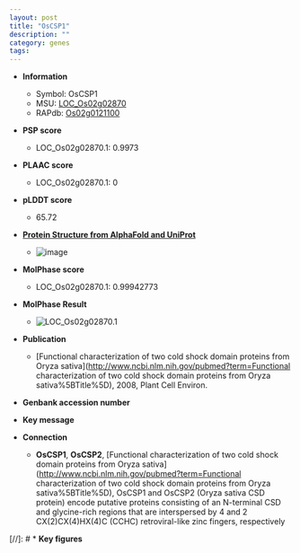 ```yaml
---
layout: post
title: "OsCSP1"
description: ""
category: genes
tags: 
---
```


* **Information**  
    + Symbol: OsCSP1  
    + MSU: [LOC_Os02g02870](http://rice.plantbiology.msu.edu/cgi-bin/ORF_infopage.cgi?orf=LOC_Os02g02870)  
    + RAPdb: [Os02g0121100](http://rapdb.dna.affrc.go.jp/viewer/gbrowse_details/irgsp1?name=Os02g0121100)  

* **PSP score**  
    + LOC_Os02g02870.1: 0.9973 

* **PLAAC score**  
    + LOC_Os02g02870.1: 0 

* **pLDDT score**
    + 65.72

* **[Protein Structure from AlphaFold and UniProt](https://www.uniprot.org/uniprotkb/Q6YUR8/entry#structure)**
    + ![image](https://ricepsp.github.io/images/Q6/AF-Q6YUR8-F1.png)

* **MolPhase score**
    + LOC_Os02g02870.1: 0.99942773

* **MolPhase Result**
    + ![LOC_Os02g02870.1](https://304243504.github.io/Pictures/LOC_Os02g/LOC_Os02g02870.1.png)

* **Publication**  
    + [Functional characterization of two cold shock domain proteins from Oryza sativa](http://www.ncbi.nlm.nih.gov/pubmed?term=Functional characterization of two cold shock domain proteins from Oryza sativa%5BTitle%5D), 2008, Plant Cell Environ.

* **Genbank accession number**  

* **Key message**  

* **Connection**  
    + __OsCSP1__, __OsCSP2__, [Functional characterization of two cold shock domain proteins from Oryza sativa](http://www.ncbi.nlm.nih.gov/pubmed?term=Functional characterization of two cold shock domain proteins from Oryza sativa%5BTitle%5D), OsCSP1 and OsCSP2 (Oryza sativa CSD protein) encode putative proteins consisting of an N-terminal CSD and glycine-rich regions that are interspersed by 4 and 2 CX(2)CX(4)HX(4)C (CCHC) retroviral-like zinc fingers, respectively

[//]: # * **Key figures**  


